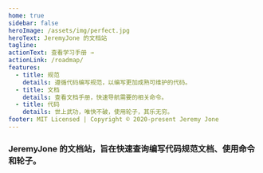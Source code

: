 ```yaml
---
home: true
sidebar: false
heroImage: /assets/img/perfect.jpg
heroText: JeremyJone 的文档站
tagline:
actionText: 查看学习手册 →
actionLink: /roadmap/
features:
  - title: 规范
    details: 遵循代码编写规范，以编写更加成熟可维护的代码。
  - title: 文档
    details: 查看文档手册，快速导航需要的相关命令。
  - title: 代码
    details: 世上武功，唯快不破，使用轮子，其乐无穷。
footer: MIT Licensed | Copyright © 2020-present Jeremy Jone
---
```


<!-- <Home /> -->

### JeremyJone 的文档站，旨在快速查询编写代码规范文档、使用命令和轮子。
